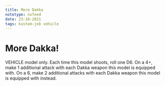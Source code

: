 ```yaml
---
title: More Dakka
notetype: nofeed
date: 23-10-2021
tags: kustom-job vehicle
---
```


# More Dakka!

VEHICLE model only. Each time this model shoots, roll one D6. On a 4+, make 1 additional attack with each Dakka weapon this model is equipped with. On a 6, make 2 additional attacks with each Dakka weapon this model is equipped with instead.